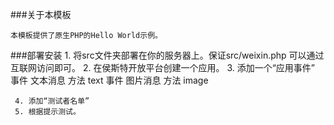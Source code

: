 ###关于本模板

    本模板提供了原生PHP的Hello World示例。

###部署安装
     1. 将src文件夹部署在你的服务器上。保证src/weixin.php 可以通过互联网访问即可。
     2. 在侯斯特开放平台创建一个应用。
     3. 添加一个“应用事件”
        事件  文本消息  方法 text
        事件  图片消息  方法 image

     4. 添加“测试者名单”
     5. 根据提示测试。



